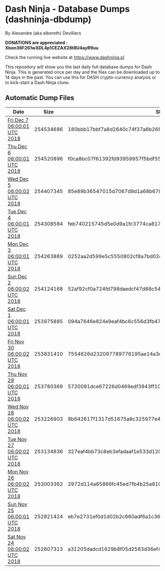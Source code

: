 # Dash Ninja - Database Dumps (dashninja-dbdump)
By Alexandre (aka elbereth) Devilliers

**DONATIONS are appreciated : Xbon36F261wXDL4p1CEZAX28t8U4ayR9uu**

Check the running live website at https://www.dashninja.pl

This repository will show you the last daily full database dumps for Dash Ninja. This is generated once per day and the files can be downloaded up to 14 days in the past.
You can use this for DASH crypto-currency analysis or to kick-start a Dash Ninja clone.


## Automatic Dump Files
| Date | Size | SHA256 |
|--|--|--|
| [Fri Dec  7 06:00:01 UTC 2018](https://transfer.sh/izbeB/dashninja-dbdump-20181207070001.tar.bz2) | 254534686 | 180bbb17bbf7a8d2640c74f37a6b2680a56135a2185ffc5d9c41f611b912ab68 | 
| [Thu Dec  6 06:00:01 UTC 2018](https://transfer.sh/rNSTt/dashninja-dbdump-20181206070001.tar.bz2) | 254520896 | f0ca8bc07f61392fd93959957f5bdf553a900e45fa9219621f7d727312a65a70 | 
| [Wed Dec  5 06:00:02 UTC 2018](https://transfer.sh/LuvZo/dashninja-dbdump-20181205070002.tar.bz2) | 254407345 | 85e89b36547015d7067d9d1a68b678fa653e3250f0a3d31eb5c61b0247f44241 | 
| [Tue Dec  4 06:00:01 UTC 2018](https://transfer.sh/hZP5m/dashninja-dbdump-20181204070001.tar.bz2) | 254308584 | feb740215745d5e0d9a1fc3774ca817c3e913551387be4e50631dec61b6513be | 
| [Mon Dec  3 06:00:01 UTC 2018](https://transfer.sh/r5SIc/dashninja-dbdump-20181203070001.tar.bz2) | 254263889 | 0252aa2d599e5c5550802cf8a7bd02d6a707a5fc54c7dd9bd6db7a201d782f78 | 
| [Sun Dec  2 06:00:02 UTC 2018](https://transfer.sh/dKjbb/dashninja-dbdump-20181202070002.tar.bz2) | 254124168 | 52af92cf0a724fd798daedcf47d88c54fb8fea7e4e68ec6465e0f3edbe96367a | 
| [Sat Dec  1 06:00:01 UTC 2018](https://transfer.sh/55HR7/dashninja-dbdump-20181201070001.tar.bz2) | 253975885 | 094a7646e824e9eaf4bc6c556d3fb475037ea21ca627fc815350e62f496118fb | 
| [Fri Nov 30 06:00:02 UTC 2018](https://transfer.sh/K8w3T/dashninja-dbdump-20181130070002.tar.bz2) | 253831410 | 7554626d232097789776195ae14a3e65a3e2512bc9f4691c69f0a12bac900bd2 | 
| [Thu Nov 29 06:00:01 UTC 2018](https://transfer.sh/G5Ses/dashninja-dbdump-20181129070001.tar.bz2) | 253780369 | 5720091dce67226d0469edf3943ff1050a3d691e23f767cae26832af1faf57c8 | 
| [Wed Nov 28 06:00:02 UTC 2018](https://transfer.sh/cbEE4/dashninja-dbdump-20181128070002.tar.bz2) | 253226903 | 8b642617f1317d51675a8c325977e40d51d57d19e49af3ad05d6db0bff47ae55 | 
| [Tue Nov 27 06:00:02 UTC 2018](https://transfer.sh/ukNBT/dashninja-dbdump-20181127070002.tar.bz2) | 253134836 | 327eaf4bb73c8eb3efadaaf1e533d1203597684e79e4109716fe9eefe6c09888 | 
| [Mon Nov 26 06:00:02 UTC 2018](https://transfer.sh/Mc1Lm/dashninja-dbdump-20181126070002.tar.bz2) | 253003362 | 2972d114a85866fc45ed7fb4b25a810c048a2487327f587ce3ecc20cc7da0439 | 
| [Sun Nov 25 06:00:01 UTC 2018](https://transfer.sh/qplOa/dashninja-dbdump-20181125070001.tar.bz2) | 252821424 | eb7e2731ef0d1d02b2c660adf6a1c36653d196b74ce0131eb880492af06821a0 | 
| [Sat Nov 24 06:00:02 UTC 2018](https://transfer.sh/eysUm/dashninja-dbdump-20181124070002.tar.bz2) | 252607313 | a31205dadcd1629b8f05d2583d36ef45798caeb733f9c1eaa0cd986143334f59 | 
